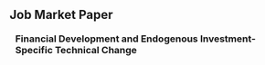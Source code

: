 <h2 id="jmp" style="margin: 2px 0px 20px;">Job Market Paper</h2>
<h3 style="margin:0 10px 15px;">Financial Development and Endogenous Investment-Specific Technical Change</h3>
